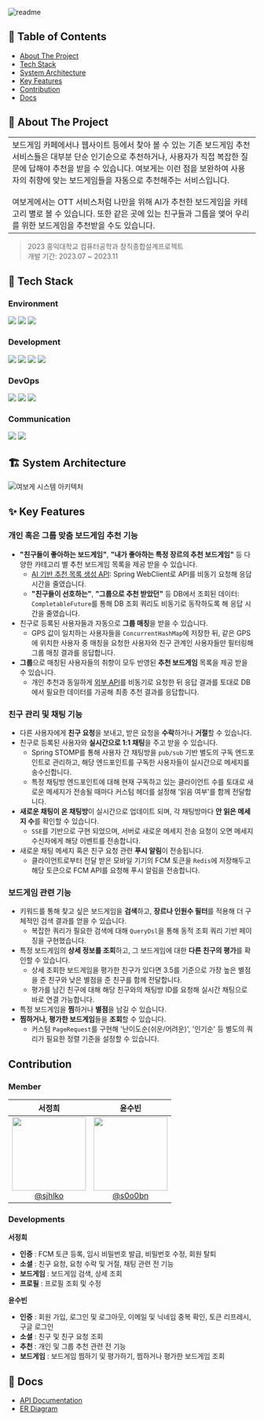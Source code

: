 ![readme](https://github.com/HeyBoardgame/server/assets/67736320/836646ec-75c9-470b-8fca-5c270fea9603)

## 🚩 Table of Contents

- [About The Project](#-about-the-project)
- [Tech Stack](#-tech-stack)
- [System Architecture](#-system-architecture)
- [Key Features](#-key-features)
- [Contribution](#-contribution)
- [Docs](#-docs)

## 🔖 About The Project
<table>
<tr>
<td>
    보드게임 카페에서나 웹사이트 등에서 찾아 볼 수 있는 기존 보드게임 추천 서비스들은 대부분 단순 인기순으로 추천하거나, 사용자가 직접 복잡한 질문에 답해야 추천을 받을 수 있습니다.
    여보게는 이런 점을 보완하여 사용자의 취향에 맞는 보드게임들을 자동으로 추천해주는 서비스입니다. <br><br>
    여보게에서는 OTT 서비스처럼 나만을 위해 AI가 추천한 보드게임을 카테고리 별로 볼 수 있습니다.
    또한 같은 곳에 있는 친구들과 그룹을 맺어 우리를 위한 보드게임을 추천받을 수도 있습니다.
</td>
</tr>
</table>

> 2023 홍익대학교 컴퓨터공학과 창직종합설계프로젝트 \
> 개발 기간: 2023.07 ~ 2023.11

## 🌟 Tech Stack

### Environment
<img src="https://img.shields.io/badge/git-F05032?style=for-the-badge&logo=git&logoColor=white"> <img src="https://img.shields.io/badge/gitlab-FC6D26?style=for-the-badge&logo=gitlab&logoColor=white"> <img src="https://img.shields.io/badge/intellij-000000?style=for-the-badge&logo=intellijidea&logoColor=white">

### Development
<img src="https://img.shields.io/badge/java-007396?style=for-the-badge&logo=java&logoColor=white"> <img src="https://img.shields.io/badge/spring boot-6DB33F?style=for-the-badge&logo=springboot&logoColor=white"> <img src="https://img.shields.io/badge/redis-DC382D?style=for-the-badge&logo=redis&logoColor=white"> <img src="https://img.shields.io/badge/mysql-4479A1?style=for-the-badge&logo=mysql&logoColor=white">

### DevOps
<img src="https://img.shields.io/badge/amazonaws-232F3E?style=for-the-badge&logo=amazonaws&logoColor=white"> <img src="https://img.shields.io/badge/docker-2496ED?style=for-the-badge&logo=docker&logoColor=white"> <img src="https://img.shields.io/badge/gitlab cicd-FC6D26?style=for-the-badge&logo=gitlab&logoColor=white">

### Communication
<img src="https://img.shields.io/badge/discord-5865F2?style=for-the-badge&logo=discord&logoColor=white"> <img src="https://img.shields.io/badge/notion-000000?style=for-the-badge&logo=notion&logoColor=white">

## 🏗️ System Architecture

![여보게 시스템 아키텍처](https://github.com/HeyBoardgame/server/assets/67736320/68e5b263-47e4-4181-a423-a01aa785b86f)

## ✨ Key Features

### 개인 혹은 그룹 맞춤 보드게임 추천 기능
- **"친구들이 좋아하는 보드게임"**, **"내가 좋아하는 특정 장르의 추천 보드게임"** 등 다양한 카테고리 별 추천 보드게임 목록을 제공 받을 수 있습니다.
  - [AI 기반 추천 목록 생성 API](https://github.com/HeyBoardgame/recommender): Spring WebClient로 API를 비동기 요청해 응답 시간을 줄였습니다.
  - **"친구들이 선호하는"**, **"그룹으로 추천 받았던"** 등 DB에서 조회된 데이터: `CompletableFuture`를 통해 DB 조회 쿼리도 비동기로 동작하도록 해 응답 시간을 줄였습니다.
- 친구로 등록된 사용자들과 자동으로 **그룹 매칭**을 받을 수 있습니다.
  - GPS 값이 일치하는 사용자들을 `ConcurrentHashMap`에 저장한 뒤, 같은 GPS에 위치한 사용자 중 매칭을 요청한 사용자와 친구 관계인 사용자들만 필터링해 그룹 매칭 결과를 응답합니다.
- **그룹**으로 매칭된 사용자들의 취향이 모두 반영된 **추천 보드게임** 목록을 제공 받을 수 있습니다.
  - 개인 추천과 동일하게 [외부 API](https://github.com/HeyBoardgame/recommender)를 비동기로 요청한 뒤 응답 결과를 토대로 DB에서 필요한 데이터를 가공해 최종 추천 결과를 응답합니다.

### 친구 관리 및 채팅 기능
- 다른 사용자에게 **친구 요청**을 보내고, 받은 요청을 **수락**하거나 **거절**할 수 있습니다.
- 친구로 등록된 사용자와 **실시간으로 1:1 채팅**을 주고 받을 수 있습니다.
  - Spring STOMP를 통해 사용자 간 채팅방을 `pub/sub` 기반 별도의 구독 엔드포인트로 관리하고, 해당 엔드포인트를 구독한 사용자들이 실시간으로 메세지를 송수신합니다.
  - 특정 채팅방 엔드포인트에 대해 현재 구독하고 있는 클라이언트 수를 토대로 새로운 메세지가 전송될 때마다 커스텀 헤더를 설정해 '읽음 여부'를 함께 전달합니다.
- **새로운 채팅이 온 채팅방**이 실시간으로 업데이트 되며, 각 채팅방마다 **안 읽은 메세지 수**를 확인할 수 있습니다.
  - `SSE`를 기반으로 구현 되었으며, 서버로 새로운 메세지 전송 요청이 오면 메세지 수신자에게 해당 이벤트를 전송합니다.
- 새로운 채팅 메세지 혹은 친구 요청 관련 **푸시 알림**이 전송됩니다.
  - 클라이언트로부터 전달 받은 모바일 기기의 FCM 토큰을 `Redis`에 저장해두고 해당 토큰으로 FCM API를 요청해 푸시 알림을 전송합니다.

### 보드게임 관련 기능
- 키워드를 통해 찾고 싶은 보드게임을 **검색**하고, **장르나 인원수 필터**를 적용해 더 구체적인 검색 결과를 얻을 수 있습니다.
  - 복잡한 쿼리가 필요한 검색에 대해 `QueryDsl`을 통해 동적 조회 쿼리 기반 페이징을 구현했습니다.
- 특정 보드게임의 **상세 정보를 조회**하고, 그 보드게임에 대한 **다른 친구의 평가**를 확인할 수 있습니다.
  - 상세 조회한 보드게임을 평가한 친구가 있다면 3.5를 기준으로 가장 높은 별점을 준 친구와 낮은 별점을 준 친구를 함께 전달합니다.
  - 평가를 남긴 친구에 대해 해당 친구와의 채팅방 ID를 요청해 실시간 채팅으로 바로 연결 가능합니다.
- 특정 보드게임을 **찜**하거나 **별점**을 남길 수 있습니다.
- **찜하거나, 평가한 보드게임**들을 **조회**할 수 있습니다.
  - 커스텀 `PageRequest`를 구현해 '난이도순(쉬운/어려운)', '인기순' 등 별도의 쿼리가 필요한 정렬 기준을 설정할 수 있습니다.

## Contribution

### Member

|                                                                서정희                                                                |                                                               윤수빈                                                                |
|:---------------------------------------------------------------------------------------------------------------------------------:|:--------------------------------------------------------------------------------------------------------------------------------:|
| [<img src="https://avatars.githubusercontent.com/u/76868151?v=4" height=150 width=150> <br/> @sjhlko](https://github.com/sjhlko) | [<img src="https://avatars.githubusercontent.com/u/67736320?v=4" height=150 width=150> <br/> @s0o0bn](https://github.com/s0o0bn) |

### Developments

**서정희**

- **인증** : FCM 토큰 등록, 임시 비밀번호 발급, 비밀번호 수정, 회원 탈퇴
- **소셜** : 친구 요청, 요청 수락 및 거절, 채팅 관련 전 기능
- **보드게임** : 보드게임 검색, 상세 조회
- **프로필** : 프로필 조회 및 수정

**윤수빈**

- **인증** : 회원 가입, 로그인 및 로그아웃, 이메일 및 닉네임 중복 확인, 토큰 리프레시, 구글 로그인
- **소셜** : 친구 및 친구 요청 조회
- **추천** : 개인 및 그룹 추천 관련 전 기능
- **보드게임** : 보드게임 찜하기 및 평가하기, 찜하거나 평가한 보드게임 조회

## 📑 Docs

- [API Documentation](https://documenter.getpostman.com/view/19369137/2s9Xy6rqXr)
- [ER Diagram](https://www.erdcloud.com/d/xFGBfi6MxGfqaKLgo)
